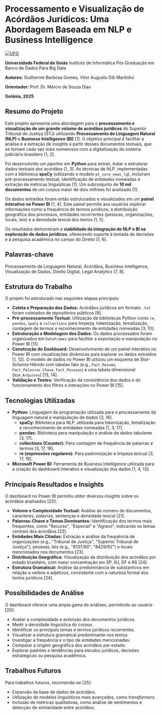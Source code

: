 # Processamento e Visualização de Acórdãos Jurídicos: Uma Abordagem Baseada em NLP e Business Intelligence

[![UFG](data:image/png;base64,...)]()

**Universidade Federal de Goiás**
Instituto de Informática
Pós Graduação em Banco de Dados Para Big Data

**Autores:** Guilherme Barbosa Gomes, Vitor Augusto Dib Martinho

**Orientador:** Prof. Dr. Márcio de Souza Dias

**Goiânia, 2025**

## Resumo do Projeto

Este projeto apresenta uma abordagem para o **processamento e visualização de um grande volume de acórdãos jurídicos** do Superior Tribunal de Justiça (STJ) utilizando **Processamento de Linguagem Natural (NLP)** e **Business Intelligence (BI)** [1]. O objetivo principal é facilitar a análise e a extração de insights a partir desses documentos textuais, que se tornam cada vez mais numerosos com a digitalização do sistema judiciário brasileiro [1, 2].

Foi desenvolvido um *pipeline* em **Python** para extrair, tratar e estruturar dados textuais dos acórdãos [1, 3]. As técnicas de NLP, implementadas com a biblioteca **spaCy** (utilizando o modelo `pt_core_news_lg`), incluíram pré-processamento textual, identificação de entidades nomeadas e extração de métricas linguísticas [1]. Um subconjunto de **10 mil documentos** de um *corpus* maior de dois milhões foi analisado [1].

Os dados extraídos foram então estruturados e visualizados em um **painel interativo no Power BI** [1, 4]. Este painel permite aos usuários explorar informações como a frequência de termos jurídicos, a distribuição geográfica dos processos, entidades recorrentes (pessoas, organizações, locais, leis) e a densidade lexical dos textos [1, 5].

Os resultados demonstram a **viabilidade da integração de NLP e BI na exploração de dados jurídicos**, oferecendo suporte à tomada de decisões e à pesquisa acadêmica no campo do Direito [1, 6].

## Palavras-chave

Processamento de Linguagem Natural, Acórdãos, Business Intelligence, Visualização de Dados, Direito Digital, Legal Analytics [7, 8].

## Estrutura do Trabalho

O projeto foi estruturado nas seguintes etapas principais:

*   **Coleta e Preparação dos Dados:** Acórdãos jurídicos em formato `.txt` foram coletados de repositórios públicos [9].
*   **Pré-processamento Textual:** Utilização de bibliotecas Python como `re`, `pandas`, `spaCy` e `collections` para limpeza, tokenização, lematização, contagem de termos e reconhecimento de entidades nomeadas [3, 10].
*   **Estruturação e Modelagem dos Dados:** Os dados processados foram organizados em `DataFrames` para facilitar a exportação e manipulação no Power BI [11].
*   **Construção do Dashboard:** Desenvolvimento de um painel interativo no Power BI com visualizações dinâmicas para explorar os dados extraídos [1, 12]. O modelo de dados no Power BI utilizou um esquema de *Star-Schema Híbrido* com tabelas fato (e.g., `Fact_Resumo`, `Fact_Palavras_Chave`, `Fact_Pessoas`) e uma tabela dimensional (`Dim_Arquivos`) [13, 14].
*   **Validação e Testes:** Verificação da consistência dos dados e do funcionamento dos filtros e interações no Power BI [15].

## Tecnologias Utilizadas

*   **Python:** Linguagem de programação utilizada para o processamento de linguagem natural e manipulação de dados [3, 16].
    *   **spaCy:** Biblioteca para NLP, utilizada para tokenização, lematização e reconhecimento de entidades nomeadas [1, 3, 17].
    *   **pandas:** Biblioteca para manipulação e análise de dados tabulares [3, 17].
    *   **collections (Counter):** Para contagem de frequência de palavras e termos [3, 17, 18].
    *   **re (expressões regulares):** Para padronização e limpeza textual [3, 17, 19].
*   **Microsoft Power BI:** Ferramenta de Business Intelligence utilizada para a criação do dashboard interativo e visualização dos dados [1, 4, 13].

## Principais Resultados e Insights

O dashboard no Power BI permitiu obter diversos *insights* sobre os acórdãos analisados [20]:

*   **Volume e Complexidade Textual:** Análise do número de documentos, caracteres, palavras, sentenças e densidade lexical [21].
*   **Palavras-Chave e Temas Dominantes:** Identificação dos termos mais frequentes, como "Recurso", "Especial" e "Agravo", indicando os temas centrais dos acórdãos [22].
*   **Entidades Mais Citadas:** Extração e análise da frequência de organizações (e.g., "Tribunal de Justiça", "Superior Tribunal de Justiça"), pessoas, leis (e.g., "8137/90", "8429/92") e locais mencionados nos documentos [23].
*   **Distribuição Geográfica:** Visualização da distribuição dos acórdãos por estado brasileiro, com maior concentração em SP, RJ, DF e RS [24].
*   **Estrutura Gramatical:** Análise da predominância de substantivos em relação a verbos e adjetivos, consistente com a natureza formal dos textos jurídicos [24].

## Possibilidades de Análise

O dashboard oferece uma ampla gama de análises, permitindo ao usuário [20]:

*   Avaliar a complexidade e extensão dos documentos jurídicos.
*   Medir a densidade linguística do *corpus*.
*   Identificar os principais temas e termos jurídicos recorrentes.
*   Visualizar a estrutura gramatical predominante nos textos.
*   Investigar a frequência e o tipo de entidades mencionadas.
*   Comparar a origem geográfica dos acórdãos por estado.
*   Explorar padrões e tendências para estudos jurídicos, decisões estratégicas ou pesquisa acadêmica.

## Trabalhos Futuros

Para trabalhos futuros, recomenda-se [25]:

*   Expansão da base de dados de acórdãos.
*   Utilização de modelos linguísticos mais avançados, como *transformers*.
*   Inclusão de métricas qualitativas, como análise de sentimentos e detecção de similaridade entre acórdãos.
